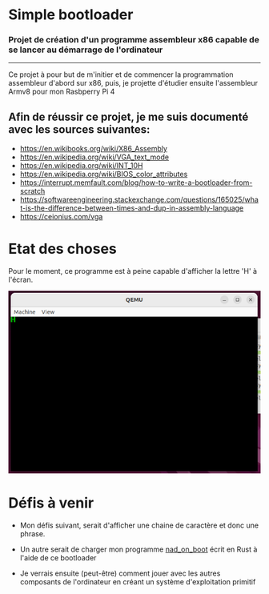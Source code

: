 # Simple bootloader

### Projet de création d'un programme assembleur x86 capable de se lancer au démarrage de l'ordinateur

---------------

Ce projet à pour but de m'initier et de commencer la programmation assembleur d'abord sur x86, puis, je projette d'étudier ensuite l'assembleur Armv8 pour mon Rasbperry Pi 4

## Afin de réussir ce projet, je me suis documenté avec les sources suivantes:

- https://en.wikibooks.org/wiki/X86_Assembly
- https://en.wikipedia.org/wiki/VGA_text_mode
- https://en.wikipedia.org/wiki/INT_10H
- https://en.wikipedia.org/wiki/BIOS_color_attributes
- https://interrupt.memfault.com/blog/how-to-write-a-bootloader-from-scratch
- https://softwareengineering.stackexchange.com/questions/165025/what-is-the-difference-between-times-and-dup-in-assembly-language
- https://ceionius.com/vga

# Etat des choses

Pour le moment, ce programme est à peine capable d'afficher la lettre 'H' à l'écran.

![demo](./demo/demo.png)

# Défis à venir

- Mon défis suivant, serait d'afficher une chaine de caractère et donc une phrase.

- Un autre serait de charger mon programme [nad_on_boot](https://github.com/nadnone/nad_on_boot) écrit en Rust à l'aide de ce bootloader

- Je verrais ensuite (peut-être) comment jouer avec les autres composants de l'ordinateur en créant un système d'exploitation primitif

